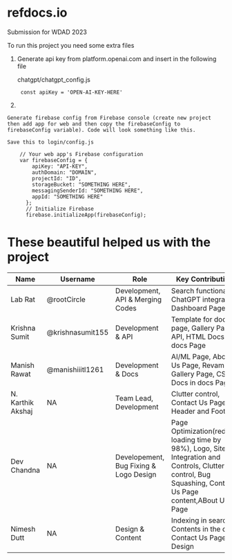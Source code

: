 # refdocs.io
Submission for WDAD 2023


To run this project you need some extra files


1)
	Generate api key from platform.openai.com and insert in the following file

	chatgpt/chatgpt_config.js

		const apiKey = 'OPEN-AI-KEY-HERE'

2)

	Generate firebase config from Firebase console (create new project then add app for web and then copy the firebaseConfig to firebaseConfig variable). Code will look something like this.
	
	Save this to login/config.js
	
		// Your web app's Firebase configuration
		var firebaseConfig = {
		    apiKey: "API-KEY",
		    authDomain: "DOMAIN",
		    projectId: "ID",
		    storageBucket: "SOMETHING HERE",
		    messagingSenderId: "SOMETHING HERE",
		    appId: "SOMETHING HERE"
		  };
		  // Initialize Firebase
		  firebase.initializeApp(firebaseConfig);
	  


# These beautiful helped us with the project


| Name | Username | Role | Key Contributions
| --- | --- | --- | --- |
| Lab Rat | @rootCircle | Development, API & Merging Codes | Search functionality, ChatGPT integration, Dashboard Page |
| Krishna Sumit | @krishnasumit155 | Development & API | Template for docs page, Gallery Page, API, HTML Docs in docs Page |
| Manish Rawat | @manishiiitl1261 | Development & Docs | AI/ML Page, About Us Page, Revamping Gallery Page, CSS/JS Docs in docs Page |
| N. Karthik Akshaj | NA | Team Lead, Development | Clutter control, Contact Us Page, Header and Footer |
| Dev Chandna | NA | Developement, Bug Fixing & Logo Design | Page Optimization(reduced loading time by 98%), Logo, Site Integration and Controls, Clutter control, Bug Squashing, Contact Us Page content,ABout Us Page |
| Nimesh Dutt | NA | Design & Content | Indexing in search, Contents in the docs, Contact Us Page Design |